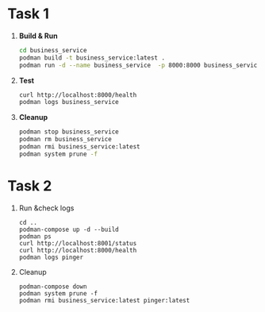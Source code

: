# Task 1

1. **Build & Run**  
   ```bash
   cd business_service
   podman build -t business_service:latest .
   podman run -d --name business_service  -p 8000:8000 business_service:latest
2. **Test**  
    ```bash
    curl http://localhost:8000/health
    podman logs business_service
    ```
3. **Cleanup**
    ```bash
    podman stop business_service
    podman rm business_service
    podman rmi business_service:latest
    podman system prune -f
    ```

# Task 2

1. Run &check logs
    ```
    cd ..                              
    podman-compose up -d --build    
    podman ps                      
    curl http://localhost:8001/status
    curl http://localhost:8000/health 
    podman logs pinger  
    ```

2. Cleanup
    ```
    podman-compose down
    podman system prune -f
    podman rmi business_service:latest pinger:latest   
    ```

